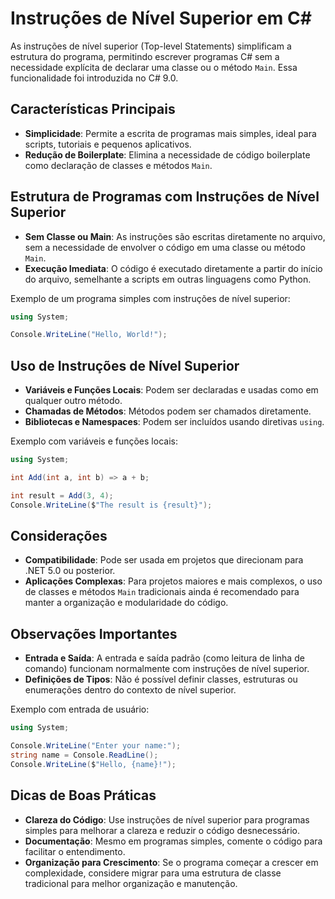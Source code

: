 
# Instruções de Nível Superior em C#

As instruções de nível superior (Top-level Statements) simplificam a estrutura do programa, permitindo escrever programas C# sem a necessidade explícita de declarar uma classe ou o método `Main`. Essa funcionalidade foi introduzida no C# 9.0.

## Características Principais
- **Simplicidade**: Permite a escrita de programas mais simples, ideal para scripts, tutoriais e pequenos aplicativos.
- **Redução de Boilerplate**: Elimina a necessidade de código boilerplate como declaração de classes e métodos `Main`.

## Estrutura de Programas com Instruções de Nível Superior
- **Sem Classe ou Main**: As instruções são escritas diretamente no arquivo, sem a necessidade de envolver o código em uma classe ou método `Main`.
- **Execução Imediata**: O código é executado diretamente a partir do início do arquivo, semelhante a scripts em outras linguagens como Python.

Exemplo de um programa simples com instruções de nível superior:
```csharp
using System;

Console.WriteLine("Hello, World!");
```

## Uso de Instruções de Nível Superior
- **Variáveis e Funções Locais**: Podem ser declaradas e usadas como em qualquer outro método.
- **Chamadas de Métodos**: Métodos podem ser chamados diretamente.
- **Bibliotecas e Namespaces**: Podem ser incluídos usando diretivas `using`.

Exemplo com variáveis e funções locais:
```csharp
using System;

int Add(int a, int b) => a + b;

int result = Add(3, 4);
Console.WriteLine($"The result is {result}");
```

## Considerações
- **Compatibilidade**: Pode ser usada em projetos que direcionam para .NET 5.0 ou posterior.
- **Aplicações Complexas**: Para projetos maiores e mais complexos, o uso de classes e métodos `Main` tradicionais ainda é recomendado para manter a organização e modularidade do código.

## Observações Importantes
- **Entrada e Saída**: A entrada e saída padrão (como leitura de linha de comando) funcionam normalmente com instruções de nível superior.
- **Definições de Tipos**: Não é possível definir classes, estruturas ou enumerações dentro do contexto de nível superior.

Exemplo com entrada de usuário:
```csharp
using System;

Console.WriteLine("Enter your name:");
string name = Console.ReadLine();
Console.WriteLine($"Hello, {name}!");
```

## Dicas de Boas Práticas
- **Clareza do Código**: Use instruções de nível superior para programas simples para melhorar a clareza e reduzir o código desnecessário.
- **Documentação**: Mesmo em programas simples, comente o código para facilitar o entendimento.
- **Organização para Crescimento**: Se o programa começar a crescer em complexidade, considere migrar para uma estrutura de classe tradicional para melhor organização e manutenção.
